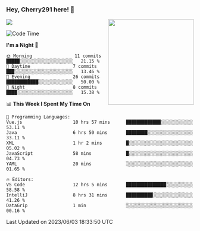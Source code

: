 ### Hey, Cherry291 here! 👋

![](https://metrics.lecoq.io/cherry291?template=classic&config.timezone=Asia%2FShanghai)
<img align='right' src="https://media.giphy.com/media/M9gbBd9nbDrOTu1Mqx/giphy.gif" width="230">
<!-- ![](https://github-readme-stats-ouuan.vercel.app/api?username=cherry291&theme=dark&show_icons=true) -->

<!--START_SECTION:waka-->
![Code Time](http://img.shields.io/badge/Code%20Time-30%20hrs%2036%20mins-blue)

**I'm a Night 🦉** 

```text
🌞 Morning                11 commits          █████░░░░░░░░░░░░░░░░░░░░   21.15 % 
🌆 Daytime                7 commits           ███░░░░░░░░░░░░░░░░░░░░░░   13.46 % 
🌃 Evening                26 commits          ████████████░░░░░░░░░░░░░   50.00 % 
🌙 Night                  8 commits           ████░░░░░░░░░░░░░░░░░░░░░   15.38 % 
```


📊 **This Week I Spent My Time On** 

```text
💬 Programming Languages: 
Vue.js                   10 hrs 57 mins      █████████████░░░░░░░░░░░░   53.11 % 
Java                     6 hrs 50 mins       ████████░░░░░░░░░░░░░░░░░   33.11 % 
XML                      1 hr 2 mins         █░░░░░░░░░░░░░░░░░░░░░░░░   05.02 % 
JavaScript               58 mins             █░░░░░░░░░░░░░░░░░░░░░░░░   04.73 % 
YAML                     20 mins             ░░░░░░░░░░░░░░░░░░░░░░░░░   01.65 % 

🔥 Editors: 
VS Code                  12 hrs 5 mins       ███████████████░░░░░░░░░░   58.58 % 
IntelliJ                 8 hrs 31 mins       ██████████░░░░░░░░░░░░░░░   41.26 % 
DataGrip                 1 min               ░░░░░░░░░░░░░░░░░░░░░░░░░   00.16 % 
```


 Last Updated on 2023/06/03 18:33:50 UTC
<!--END_SECTION:waka-->

<!--
**Cherry291/cherry291** is a ✨ _special_ ✨ repository because its `README.md` (this file) appears on your GitHub profile.

Here are some ideas to get you started:

- 🔭 I’m currently working on ...
- 🌱 I’m currently learning ...
- 👯 I’m looking to collaborate on ...
- 🤔 I’m looking for help with ...
- 💬 Ask me about ...
- 📫 How to reach me: ...
- 😄 Pronouns: ...
- ⚡ Fun fact: ...
-->
